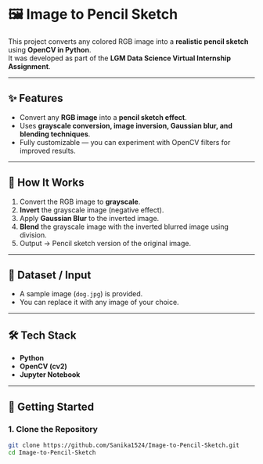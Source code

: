 # 🖼️ Image to Pencil Sketch  

This project converts any colored RGB image into a **realistic pencil sketch** using **OpenCV in Python**.  
It was developed as part of the **LGM Data Science Virtual Internship Assignment**.  

---

## ✨ Features  
- Convert any **RGB image** into a **pencil sketch effect**.  
- Uses **grayscale conversion, image inversion, Gaussian blur, and blending techniques**.  
- Fully customizable — you can experiment with OpenCV filters for improved results.  

---

## 📖 How It Works  
1. Convert the RGB image to **grayscale**.  
2. **Invert** the grayscale image (negative effect).  
3. Apply **Gaussian Blur** to the inverted image.  
4. **Blend** the grayscale image with the inverted blurred image using division.  
5. Output → Pencil sketch version of the original image.  

---

## 📂 Dataset / Input  
- A sample image (`dog.jpg`) is provided.  
- You can replace it with any image of your choice.  

---

## 🛠️ Tech Stack  
- **Python**  
- **OpenCV (cv2)**  
- **Jupyter Notebook**  

---

## 🚀 Getting Started  

### 1. Clone the Repository  
```bash
git clone https://github.com/Sanika1524/Image-to-Pencil-Sketch.git
cd Image-to-Pencil-Sketch
